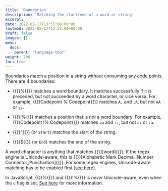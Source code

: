 ```yaml
---
title: 'Boundaries'
description: 'Matching the start/end of a word or string'
excerpt: ''
date: 2022-05-17T13:55:00+00:00
lastmod: 2022-05-17T13:55:00+00:00
draft: false
images: []
menu:
  docs:
    parent: 'language-tour'
weight: 206
toc: true
---
```


Boundaries match a position in a string without consuming any code points. There are 4 boundaries:

- {{<po>}}%{{</po>}} matches a word boundary. It matches successfully if it is preceded,
  but not succeeded by a word character, or vice versa. For example,
  {{<po>}}Codepoint % Codepoint{{</po>}} matches `A;` and `;A`, but not `AA` or `;;`.

- {{<po>}}!%{{</po>}} matches a position that is _not_ a word boundary. For example,
  {{<po>}}Codepoint !% Codepoint{{</po>}} matches `aa` and `::`, but not `a:` or `:a`.

- {{<po>}}^{{</po>}} (or `Start`) matches the start of the string.

- {{<po>}}${{</po>}} (or `End`) matches the end of the string.

A word character is anything that matches {{<po>}}[word]{{</po>}}. If the regex engine is
Unicode-aware, this is {{<po>}}[Alphabetic Mark Decimal_Number Connector_Punctuation]{{</po>}}.
For some regex engines, Unicode-aware matching has to be enabled first
([see here](../../get-started/enable-unicode)).

In JavaScript, {{<po>}}%{{</po>}} and {{<po>}}!%{{</po>}} is _never_ Unicode-aware, even when
the `u` flag is set. [See here](../../get-started/enable-unicode#javascript) for more information.
